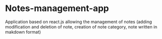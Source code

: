 # Notes-management-app
Application based on react.js allowing the management of notes (adding modification and deletion of note, creation of note category, note written in makdown format)
